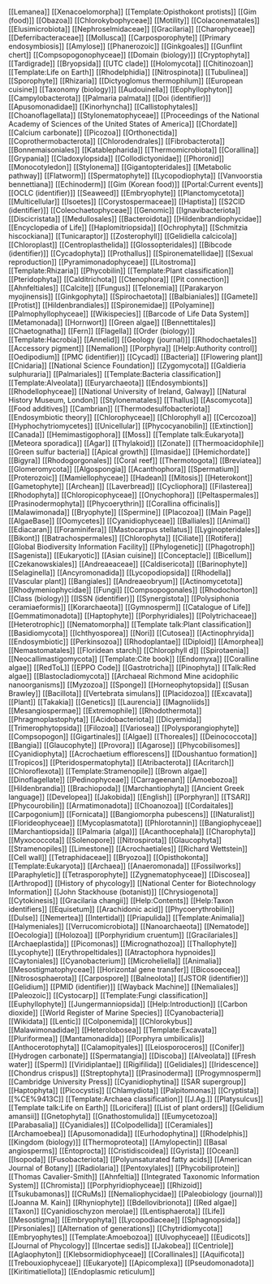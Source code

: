 [[Lemanea]]
[[Xenacoelomorpha]]
[[Template:Opisthokont protists]]
[[Gim (food)]]
[[Obazoa]]
[[Chlorokybophyceae]]
[[Motility]]
[[Colaconematales]]
[[Elusimicrobiota]]
[[Nephroselmidaceae]]
[[Gracilaria]]
[[Charophyceae]]
[[Deferribacteraceae]]
[[Mollusca]]
[[Carposporophyte]]
[[Primary endosymbiosis]]
[[Amylose]]
[[Phanerozoic]]
[[Ginkgoales]]
[[Gunflint chert]]
[[Compsopogonophyceae]]
[[Domain (biology)]]
[[Cryptophyta]]
[[Tardigrade]]
[[Bryopsida]]
[[UTC clade]]
[[Holomycota]]
[[Chitinozoan]]
[[Template:Life on Earth]]
[[Rhodelphidia]]
[[Nitrospinota]]
[[Tubulinea]]
[[Sporophyte]]
[[Rhizaria]]
[[Dictyoglomus thermophilum]]
[[European cuisine]]
[[Taxonomy (biology)]]
[[Audouinella]]
[[Eophyllophyton]]
[[Campylobacterota]]
[[Palmaria palmata]]
[[Doi (identifier)]]
[[Apusomonadidae]]
[[Kinorhyncha]]
[[Callistophytales]]
[[Choanoflagellata]]
[[Stylonematophyceae]]
[[Proceedings of the National Academy of Sciences of the United States of America]]
[[Chordate]]
[[Calcium carbonate]]
[[Picozoa]]
[[Orthonectida]]
[[Coprothermobacterota]]
[[Chlorodendrales]]
[[Fibrobacterota]]
[[Bonnemaisoniales]]
[[Katablepharida]]
[[Thermomicrobiota]]
[[Corallina]]
[[Grypania]]
[[Cladoxylopsida]]
[[Collodictyonidae]]
[[Phoronid]]
[[Monocotyledon]]
[[Stylonema]]
[[Gigantopteridales]]
[[Metabolic pathway]]
[[Flatworm]]
[[Spermatophyte]]
[[Lycopodiophyta]]
[[Vanvoorstia bennettiana]]
[[Echinoderm]]
[[Gim (Korean food)]]
[[Portal:Current events]]
[[OCLC (identifier)]]
[[Seaweed]]
[[Embryophyte]]
[[Planctomycetota]]
[[Multicellular]]
[[Isoetes]]
[[Corystospermaceae]]
[[Haptista]]
[[S2CID (identifier)]]
[[Coleochaetophyceae]]
[[Genomic]]
[[Ignavibacteriota]]
[[Discicristata]]
[[Medullosales]]
[[Bacteroidota]]
[[Hildenbrandiophycidae]]
[[Encyclopedia of Life]]
[[Haplomitriopsida]]
[[Ochrophyta]]
[[Schmitzia hiscockiana]]
[[Tunicaraptor]]
[[Zosterophyll]]
[[Gelidiella calcicola]]
[[Chloroplast]]
[[Centroplasthelida]]
[[Glossopteridales]]
[[Bibcode (identifier)]]
[[Cycadophyta]]
[[Prothallus]]
[[Spironematellidae]]
[[Sexual reproduction]]
[[Pyramimonadophyceae]]
[[Litostroma]]
[[Template:Rhizaria]]
[[Phycobilin]]
[[Template:Plant classification]]
[[Pteridophyta]]
[[Calditrichota]]
[[Ctenophora]]
[[Pit connection]]
[[Ahnfeltiales]]
[[Calcite]]
[[Fungus]]
[[Telonemia]]
[[Parakaryon myojinensis]]
[[Ginkgophyta]]
[[Spirochaetota]]
[[Balbianiales]]
[[Gamete]]
[[Protist]]
[[Hildenbrandiales]]
[[Spironemidae]]
[[Polyamine]]
[[Palmophyllophyceae]]
[[Wikispecies]]
[[Barcode of Life Data System]]
[[Metamonada]]
[[Hornwort]]
[[Green algae]]
[[Bennettitales]]
[[Chaetognatha]]
[[Fern]]
[[Flagella]]
[[Order (biology)]]
[[Template:Hacrobia]]
[[Annelid]]
[[Geology (journal)]]
[[Rhodochaetales]]
[[Accessory pigment]]
[[Nemalion]]
[[Porphyra]]
[[Help:Authority control]]
[[Oedipodium]]
[[PMC (identifier)]]
[[Cycad]]
[[Bacteria]]
[[Flowering plant]]
[[Cnidaria]]
[[National Science Foundation]]
[[Zygomycota]]
[[Galdieria sulphuraria]]
[[Palmariales]]
[[Template:Bacteria classification]]
[[Template:Alveolata]]
[[Euryarchaeota]]
[[Endosymbionts]]
[[Rhodellophyceae]]
[[National University of Ireland, Galway]]
[[Natural History Museum, London]]
[[Stylonematales]]
[[Thallus]]
[[Ascomycota]]
[[Food additives]]
[[Cambrian]]
[[Thermodesulfobacteriota]]
[[Endosymbiotic theory]]
[[Chlorophyceae]]
[[Chlorophyll a]]
[[Cercozoa]]
[[Hyphochytriomycetes]]
[[Unicellular]]
[[Phycocyanobilin]]
[[Extinction]]
[[Canada]]
[[Hemimastigophora]]
[[Moss]]
[[Template talk:Eukaryota]]
[[Meteora sporadica]]
[[Agar]]
[[Thylakoid]]
[[Zonate]]
[[Thermoacidophile]]
[[Green sulfur bacteria]]
[[Apical growth]]
[[Imasidae]]
[[Hemichordate]]
[[Bigyra]]
[[Rhodogorgonales]]
[[Coral reef]]
[[Thermotogota]]
[[Breviatea]]
[[Glomeromycota]]
[[Algospongia]]
[[Acanthophora]]
[[Spermatium]]
[[Proterozoic]]
[[Mamiellophyceae]]
[[Hadean]]
[[Mitosis]]
[[Heterokont]]
[[Gametophyte]]
[[Archean]]
[[Laverbread]]
[[Cycliophora]]
[[Filasterea]]
[[Rhodophyta]]
[[Chloropicophyceae]]
[[Onychophora]]
[[Peltaspermales]]
[[Prasinodermophyta]]
[[Phycoerythrin]]
[[Corallina officinalis]]
[[Malawimonada]]
[[Bryophyte]]
[[Spermine]]
[[Placozoa]]
[[Main Page]]
[[AlgaeBase]]
[[Oomycetes]]
[[Cyanidiophyceae]]
[[Balliales]]
[[Animal]]
[[Ediacaran]]
[[Foraminifera]]
[[Mastocarpus stellatus]]
[[Lyginopteridales]]
[[Bikont]]
[[Batrachospermales]]
[[Chlorophyta]]
[[Ciliate]]
[[Rotifera]]
[[Global Biodiversity Information Facility]]
[[Phylogenetic]]
[[Phagotroph]]
[[Sagenista]]
[[Eukaryotic]]
[[Asian cuisine]]
[[Conceptacle]]
[[Bicellum]]
[[Czekanowskiales]]
[[Andreaeaceae]]
[[Caldisericota]]
[[Barinophyte]]
[[Selaginella]]
[[Ancyromonadida]]
[[Lycopodiopsida]]
[[Rhodella]]
[[Vascular plant]]
[[Bangiales]]
[[Andreaeobryum]]
[[Actinomycetota]]
[[Rhodymeniophycidae]]
[[Fungi]]
[[Compsopogonales]]
[[Rhodochorton]]
[[Class (biology)]]
[[ISSN (identifier)]]
[[Synergistota]]
[[Polysiphonia ceramiaeformis]]
[[Korarchaeota]]
[[Gymnosperm]]
[[Catalogue of Life]]
[[Gemmatimonadota]]
[[Haptophyte]]
[[Porphyridiales]]
[[Polytrichaceae]]
[[Heterotrophic]]
[[Nematomorpha]]
[[Template talk:Plant classification]]
[[Basidiomycota]]
[[Ichthyosporea]]
[[Nori]]
[[Cutosea]]
[[Actinophryida]]
[[Endosymbiotic]]
[[Perkinsozoa]]
[[Rhodoplantae]]
[[Diploid]]
[[Amorphea]]
[[Nemastomatales]]
[[Floridean starch]]
[[Chlorophyll d]]
[[Spirotaenia]]
[[Neocallimastigomycota]]
[[Template:Cite book]]
[[Endomyxa]]
[[Coralline algae]]
[[RedToL]]
[[EPPO Code]]
[[Gastrotricha]]
[[Pinophyta]]
[[Talk:Red algae]]
[[Blastocladiomycota]]
[[Archaeal Richmond Mine acidophilic nanoorganisms]]
[[Myzozoa]]
[[Sponge]]
[[Horneophytopsida]]
[[Susan Brawley]]
[[Bacillota]]
[[Vertebrata simulans]]
[[Placidozoa]]
[[Excavata]]
[[Plant]]
[[Takakia]]
[[Genetics]]
[[Laurencia]]
[[Magnoliids]]
[[Mesangiospermae]]
[[Extremophile]]
[[Rhodothermota]]
[[Phragmoplastophyta]]
[[Acidobacteriota]]
[[Dicyemida]]
[[Trimerophytopsida]]
[[Filozoa]]
[[Variosea]]
[[Polysporangiophyte]]
[[Compsopogon]]
[[Gigartinales]]
[[Algae]]
[[Thoreales]]
[[Deinococcota]]
[[Bangia]]
[[Glaucophyte]]
[[Provora]]
[[Agarose]]
[[Phycobilisomes]]
[[Cyanidiophyta]]
[[Acrochaetium efflorescens]]
[[Doushantuo formation]]
[[Tropicos]]
[[Pteridospermatophyta]]
[[Atribacterota]]
[[Acritarch]]
[[Chloroflexota]]
[[Template:Stramenopile]]
[[Brown algae]]
[[Dinoflagellate]]
[[Pedinophyceae]]
[[Carrageenan]]
[[Amoebozoa]]
[[Hildenbrandia]]
[[Brachiopoda]]
[[Marchantiophyta]]
[[Ancient Greek language]]
[[Developea]]
[[Jakobida]]
[[English]]
[[Porphyran]]
[[TSAR]]
[[Phycourobilin]]
[[Armatimonadota]]
[[Choanozoa]]
[[Cordaitales]]
[[Carpogonium]]
[[Fornicata]]
[[Bangiomorpha pubescens]]
[[INaturalist]]
[[Florideophyceae]]
[[Mycoplasmatota]]
[[Phlorotannin]]
[[Bangiophyceae]]
[[Marchantiopsida]]
[[Palmaria (alga)]]
[[Acanthocephala]]
[[Charophyta]]
[[Myxococcota]]
[[Solenopore]]
[[Nitrospirota]]
[[Glaucophyta]]
[[Stramenopiles]]
[[Limestone]]
[[Acrochaetiales]]
[[Richard Wettstein]]
[[Cell wall]]
[[Tetraphidaceae]]
[[Bryozoa]]
[[Opisthokonta]]
[[Template:Eukaryota]]
[[Archaea]]
[[Anaeromonada]]
[[Fossilworks]]
[[Paraphyletic]]
[[Tetrasporophyte]]
[[Zygnematophyceae]]
[[Discosea]]
[[Arthropod]]
[[History of phycology]]
[[National Center for Biotechnology Information]]
[[John Stackhouse (botanist)]]
[[Chrysiogenota]]
[[Cytokinesis]]
[[Gracilaria changii]]
[[Help:Contents]]
[[Help:Taxon identifiers]]
[[Equisetum]]
[[Arachidonic acid]]
[[Phycoerythrobilin]]
[[Dulse]]
[[Nemertea]]
[[Intertidal]]
[[Priapulida]]
[[Template:Animalia]]
[[Halymeniales]]
[[Verrucomicrobiota]]
[[Nanoarchaeota]]
[[Nematode]]
[[Oecologia]]
[[Holozoa]]
[[Porphyridium cruentum]]
[[Gracilariales]]
[[Archaeplastida]]
[[Picomonas]]
[[Micrognathozoa]]
[[Thallophyte]]
[[Lycophyte]]
[[Erythropeltidales]]
[[Atractophora hypnoides]]
[[Caytoniales]]
[[Cyanobacterium]]
[[Microheliella]]
[[Animalia]]
[[Mesostigmatophyceae]]
[[Horizontal gene transfer]]
[[Bicosoecea]]
[[Nitrososphaerota]]
[[Carpospore]]
[[Balneolota]]
[[JSTOR (identifier)]]
[[Gelidium]]
[[PMID (identifier)]]
[[Wayback Machine]]
[[Nemaliales]]
[[Paleozoic]]
[[Cystocarp]]
[[Template:Fungi classification]]
[[Euphyllophyte]]
[[Jungermanniopsida]]
[[Help:Introduction]]
[[Carbon dioxide]]
[[World Register of Marine Species]]
[[Cyanobacteria]]
[[Wikidata]]
[[Lentic]]
[[Colponemida]]
[[Chlorokybus]]
[[Malawimonadidae]]
[[Heterolobosea]]
[[Template:Excavata]]
[[Pluriformea]]
[[Mantamonadida]]
[[Porphyra umbilicalis]]
[[Anthocerotophyta]]
[[Calamopityales]]
[[Leiosporoceros]]
[[Conifer]]
[[Hydrogen carbonate]]
[[Spermatangia]]
[[Discoba]]
[[Alveolata]]
[[Fresh water]]
[[Sperm]]
[[Viridiplantae]]
[[Rigifilida]]
[[Gelidiales]]
[[Iridescence]]
[[Chondrus crispus]]
[[Streptophyta]]
[[Prasinoderma]]
[[Progymnosperm]]
[[Cambridge University Press]]
[[Cyanidiophytina]]
[[SAR supergroup]]
[[Haptophyta]]
[[Picocystis]]
[[Chlamydiota]]
[[Palpitomonas]]
[[Cryptista]]
[[%CE%9413C]]
[[Template:Archaea classification]]
[[J.Ag.]]
[[Platysulcus]]
[[Template talk:Life on Earth]]
[[Loricifera]]
[[List of plant orders]]
[[Gelidium amansii]]
[[Gnetophyta]]
[[Gnathostomulida]]
[[Eumycetozoa]]
[[Parabasalia]]
[[Cyanidiales]]
[[Colpodellida]]
[[Ceramiales]]
[[Archamoebea]]
[[Apusomonadida]]
[[Eurhodophytina]]
[[Rhodelphis]]
[[Kingdom (biology)]]
[[Thermoproteota]]
[[Amylopectin]]
[[Basal angiosperms]]
[[Entoprocta]]
[[Cristidiscoidea]]
[[Gyrista]]
[[Ocean]]
[[Isopoda]]
[[Fusobacteriota]]
[[Polyunsaturated fatty acids]]
[[American Journal of Botany]]
[[Radiolaria]]
[[Pentoxylales]]
[[Phycobiliprotein]]
[[Thomas Cavalier-Smith]]
[[Ahnfeltia]]
[[Integrated Taxonomic Information System]]
[[Chromista]]
[[Porphyridiophyceae]]
[[Rhizoid]]
[[Tsukubamonas]]
[[CRuMs]]
[[Nemaliophycidae]]
[[Paleobiology (journal)]]
[[Joanna M. Kain]]
[[Rhyniophyte]]
[[Bdellovibrionota]]
[[Red algae]]
[[Taxon]]
[[Cyanidioschyzon merolae]]
[[Lentisphaerota]]
[[Life]]
[[Mesostigma]]
[[Embryophyta]]
[[Lycopodiaceae]]
[[Sphagnopsida]]
[[Pirsoniales]]
[[Alternation of generations]]
[[Chytridiomycota]]
[[Embryophytes]]
[[Template:Amoebozoa]]
[[Ulvophyceae]]
[[Eudicots]]
[[Journal of Phycology]]
[[Incertae sedis]]
[[Jakobea]]
[[Centriole]]
[[Aglaophyton]]
[[Klebsormidiophyceae]]
[[Corallinales]]
[[Aquificota]]
[[Trebouxiophyceae]]
[[Eukaryote]]
[[Apicomplexa]]
[[Pseudomonadota]]
[[Kiritimatiellota]]
[[Endoplasmic reticulum]]
